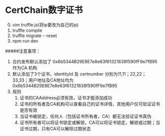 # CertChain数字证书

0. vim truffle.js(将ip更改为自己的ip)
1. truffle compile
2. truffle migrate --reset
3. npm run dev

#####注意事项：
1. 合约发布默认添加了 0x6b5344B29E8E7e8e63f61321838f590fF9e7fB95 作为CA 机构
2. 默认添加了3个证书，identityId 及 certnumber 分别为11,11；22,22；33,33；用户地址及CA地址均为0x6b5344B29E8E7e8e63f61321838f590fF9e7fB95
3. 规则
	1. 证书的CAAddress必须有效，证书才能添加成功
	2. 证书的所有者及CA机构可以查看自己的证书详情，其他用户仅可验证证书是否有效
	3. 当证书被锁定，任何人（包括证书所有者，CA）都无法验证证书真伪
	4. 证书所有者可以将证书锁定或解锁，CA可以将证书锁定，解锁或过期；当证书过期，只有CA可以解除过期状态
